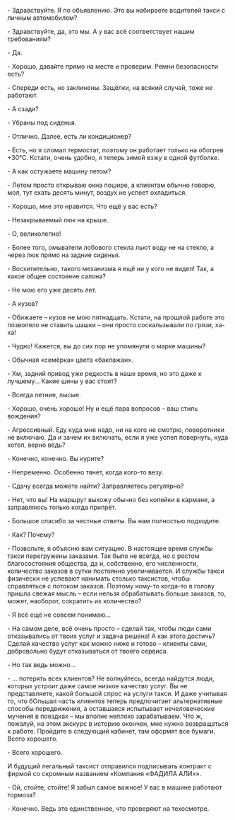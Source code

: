 \- Здравствуйте. Я по объявлению. Это вы набираете водителей такси с личным автомобилем?

\- Здравствуйте, да, это мы. А у вас всё соответствует нашим требованиям?

\- Да.

\- Хорошо, давайте прямо на месте и проверим. Ремни безопасности есть?

\- Спереди есть, но заклинены. Защёлки, на всякий случай, тоже не работают.

\- А сзади?

\- Убраны под сиденья.

\- Отлично. Далее, есть ли кондиционер?

\- Есть, но я сломал термостат, поэтому он работает только на обогрев +30°С. Кстати, очень удобно, я теперь зимой езжу в одной футболке.

\- А как остужаете машину летом?

\- Летом просто открываю окна пошире, а клиентам обычно говорю, мол, тут ехать десять минут, воздух не успеет охладиться.

\- Хорошо, мне это нравится. Что ещё у вас есть?

\- Незакрываемый люк на крыше.

\- О, великолепно!

\- Более того, омыватели лобового стекла льют воду не на стекло, а через люк прямо на задние сиденья.

\- Восхитительно, такого механизма я ещё ни у кого не видел! Так, а какое общее состояние салона?

\- Не мою его уже десять лет.

\- А кузов?

\- Обижаете – кузов не мою пятнадцать. Кстати, на прошлой работе это позволяло не ставить шашки – они просто соскальзывали по грязи, ха-ха!

\- Чудно! Кажется, вы до сих пор не упомянули о марке машины?

\- Обычная «семёрка» цвета «баклажан».

\- Хм, задний привод уже редкость в наше время, но это даже к лучшему… Какие шины у вас стоят?

\- Всегда летние, лысые.

\- Хорошо, очень хорошо! Ну и ещё пара вопросов – ваш стиль вождения?

\- Агрессивный. Еду куда мне надо, ни на кого не смотрю, поворотники не включаю. Да и зачем их включать, если я уже успел повернуть, куда хотел, верно ведь?

\- Конечно, конечно. Вы курите?

\- Непременно. Особенно тянет, когда кого-то везу.

\- Сдачу всегда можете найти? Заправляетесь регулярно?

\- Нет, что вы! На маршрут выхожу обычно без копейки в кармане, а заправляюсь только когда припрёт.

\- Большое спасибо за честные ответы. Вы нам полностью подходите.

\- Как? Почему?

\- Позвольте, я объясню вам ситуацию. В настоящее время службы такси перегружены заказами. Так было не всегда, но с ростом благосостояния общества,  да и, собственно, его численности, количество заказов в сутки постоянно увеличивается. И службы такси физически не успевают нанимать столько таксистов, чтобы справляться с потоком заказов. Поэтому кому-то когда-то в голову пришла свежая мысль – если нельзя обрабатывать больше заказов, то, может, наоборот, сократить их количество?

\- Я всё ещё не совсем понимаю…

\- На самом деле, всё очень просто – сделай так, чтобы люди сами отказывались от твоих услуг и задача решена! А как этого достичь? Сделай качество услуг как можно ниже и готово – клиенты сами, добровольно будут отказываться от твоего сервиса.

\- Но так ведь можно…

\- … потерять всех клиентов? Не волнуйтесь, всегда найдутся люди, которых устроит даже самое низкое качество услуг. Вы не представляете, какой большой спрос на услуги такси. И даже учитывая то, что бОльшая часть клиентов теперь предпочитает альтернативные способы передвижения, а оставшаяся испытывает нечеловеческие мучения в поездках – мы вполне неплохо зарабатываем. Что ж, пожалуй, на этом экскурс в историю окончен, мне нужно возвращаться к работе. Пройдите в следующий кабинет, там оформят все бумаги. Всего хорошего.

\- Всего хорошего.

И будущий легальный таксист отправился подписывать контракт с фирмой со скромным названием «Компания «ФАДИЛА АЛИ»».

\- Ой, стойте, стойте! Я забыл самое важное! У вас в машине работают тормоза?

\- Конечно. Ведь это единственное, что проверяют на техосмотре.
